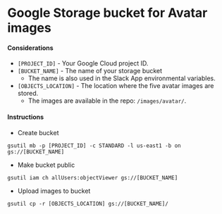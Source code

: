 # Google Storage bucket for Avatar images

#### Considerations

- `[PROJECT_ID]` - Your Google Cloud project ID.
- `[BUCKET_NAME]` - The name of your storage bucket
  - The name is also used in the Slack App environmental variables.
- `[OBJECTS_LOCATION]` - The location where the five avatar images are stored.
  - The images are available in the repo: `/images/avatar/`.

#### Instructions

- Create bucket
```
gsutil mb -p [PROJECT_ID] -c STANDARD -l us-east1 -b on gs://[BUCKET_NAME]
```

- Make bucket public
```
gsutil iam ch allUsers:objectViewer gs://[BUCKET_NAME]
```

- Upload images to bucket
```
gsutil cp -r [OBJECTS_LOCATION] gs://[BUCKET_NAME]/
```